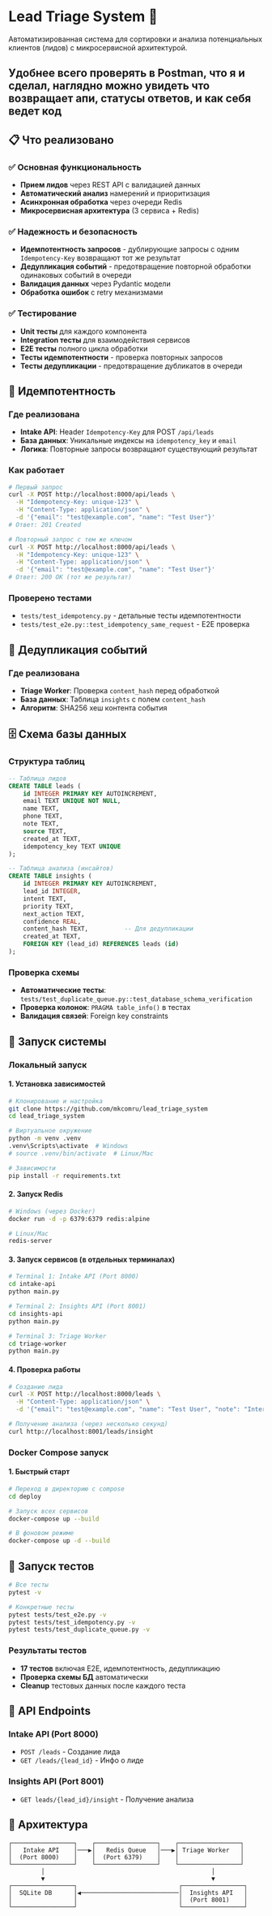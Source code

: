 # Lead Triage System 🎯

Автоматизированная система для сортировки и анализа потенциальных клиентов (лидов) с микросервисной архитектурой.

## Удобнее всего проверять в Postman, что я и сделал, наглядно можно увидеть что возвращает апи, статусы ответов, и как себя ведет код

## 📋 Что реализовано

### ✅ Основная функциональность
- **Прием лидов** через REST API с валидацией данных
- **Автоматический анализ** намерений и приоритизация
- **Асинхронная обработка** через очереди Redis
- **Микросервисная архитектура** (3 сервиса + Redis)

### ✅ Надежность и безопасность
- **Идемпотентность запросов** - дублирующие запросы с одним `Idempotency-Key` возвращают тот же результат
- **Дедупликация событий** - предотвращение повторной обработки одинаковых событий в очереди
- **Валидация данных** через Pydantic модели
- **Обработка ошибок** с retry механизмами

### ✅ Тестирование
- **Unit тесты** для каждого компонента
- **Integration тесты** для взаимодействия сервисов  
- **E2E тесты** полного цикла обработки
- **Тесты идемпотентности** - проверка повторных запросов
- **Тесты дедупликации** - предотвращение дубликатов в очереди

## 🔄 Идемпотентность

### Где реализована
- **Intake API**: Header `Idempotency-Key` для POST `/api/leads`
- **База данных**: Уникальные индексы на `idempotency_key` и `email`
- **Логика**: Повторные запросы возвращают существующий результат

### Как работает
```bash
# Первый запрос
curl -X POST http://localhost:8000/api/leads \
  -H "Idempotency-Key: unique-123" \
  -H "Content-Type: application/json" \
  -d '{"email": "test@example.com", "name": "Test User"}'
# Ответ: 201 Created

# Повторный запрос с тем же ключом
curl -X POST http://localhost:8000/api/leads \
  -H "Idempotency-Key: unique-123" \
  -H "Content-Type: application/json" \
  -d '{"email": "test@example.com", "name": "Test User"}'
# Ответ: 200 OK (тот же результат)
```

### Проверено тестами
- `tests/test_idempotency.py` - детальные тесты идемпотентности
- `tests/test_e2e.py::test_idempotency_same_request` - E2E проверка

## 🚫 Дедупликация событий

### Где реализована
- **Triage Worker**: Проверка `content_hash` перед обработкой
- **База данных**: Таблица `insights` с полем `content_hash`
- **Алгоритм**: SHA256 хеш контента события

## 🗄️ Схема базы данных

### Структура таблиц
```sql
-- Таблица лидов
CREATE TABLE leads (
    id INTEGER PRIMARY KEY AUTOINCREMENT,
    email TEXT UNIQUE NOT NULL,
    name TEXT,
    phone TEXT,
    note TEXT,
    source TEXT,
    created_at TEXT,
    idempotency_key TEXT UNIQUE
);

-- Таблица анализа (инсайтов)
CREATE TABLE insights (
    id INTEGER PRIMARY KEY AUTOINCREMENT,
    lead_id INTEGER,
    intent TEXT,
    priority TEXT,
    next_action TEXT,
    confidence REAL,
    content_hash TEXT,          -- Для дедупликации
    created_at TEXT,
    FOREIGN KEY (lead_id) REFERENCES leads (id)
);
```

### Проверка схемы
- **Автоматические тесты**: `tests/test_duplicate_queue.py::test_database_schema_verification`
- **Проверка колонок**: `PRAGMA table_info()` в тестах
- **Валидация связей**: Foreign key constraints

## 🚀 Запуск системы

### Локальный запуск

#### 1. Установка зависимостей
```bash
# Клонирование и настройка
git clone https://github.com/mkcomru/lead_triage_system
cd lead_triage_system

# Виртуальное окружение
python -m venv .venv
.venv\Scripts\activate  # Windows
# source .venv/bin/activate  # Linux/Mac

# Зависимости
pip install -r requirements.txt
```

#### 2. Запуск Redis
```bash
# Windows (через Docker)
docker run -d -p 6379:6379 redis:alpine

# Linux/Mac
redis-server
```

#### 3. Запуск сервисов (в отдельных терминалах)
```bash
# Terminal 1: Intake API (Port 8000)
cd intake-api
python main.py

# Terminal 2: Insights API (Port 8001)  
cd insights-api
python main.py

# Terminal 3: Triage Worker
cd triage-worker
python main.py
```

#### 4. Проверка работы
```bash
# Создание лида
curl -X POST http://localhost:8000/leads \
  -H "Content-Type: application/json" \
  -d '{"email": "test@example.com", "name": "Test User", "note": "Interested in product"}'

# Получение анализа (через несколько секунд)
curl http://localhost:8001/leads/insight
```

### Docker Compose запуск

#### 1. Быстрый старт
```bash
# Переход в директорию с compose
cd deploy

# Запуск всех сервисов
docker-compose up --build

# В фоновом режиме
docker-compose up -d --build
```

## 🧪 Запуск тестов

```bash
# Все тесты
pytest -v

# Конкретные тесты
pytest tests/test_e2e.py -v
pytest tests/test_idempotency.py -v  
pytest tests/test_duplicate_queue.py -v

```

### Результаты тестов
- **17 тестов** включая E2E, идемпотентность, дедупликацию
- **Проверка схемы БД** автоматически
- **Cleanup** тестовых данных после каждого теста

## 📡 API Endpoints

### Intake API (Port 8000)
- `POST /leads` - Создание лида
- `GET /leads/{lead_id}` - Инфо о лиде

### Insights API (Port 8001)  
- `GET leads/{lead_id}/insight` - Получение анализа

## 📁 Архитектура

```
┌─────────────────┐    ┌─────────────────┐    ┌─────────────────┐
│   Intake API    │───▶│   Redis Queue   │───▶│ Triage Worker   │
│  (Port 8000)    │    │  (Port 6379)    │    │                 │
└─────────────────┘    └─────────────────┘    └─────────────────┘
         │                                              │
         ▼                                              ▼
┌─────────────────┐                            ┌─────────────────┐
│  SQLite DB      │◀───────────────────────────│  Insights API   │
│                 │                            │  (Port 8001)    │
└─────────────────┘                            └─────────────────┘
```